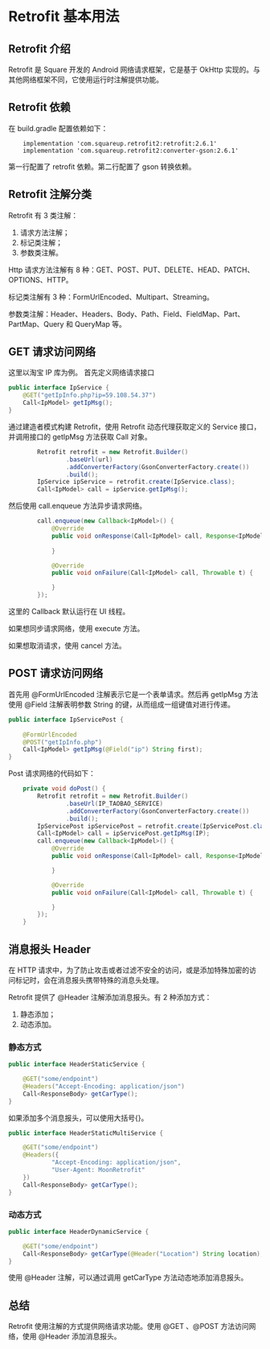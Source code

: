 # Retrofit 基本用法

## Retrofit 介绍

Retrofit 是 Square 开发的 Android 网络请求框架，它是基于 OkHttp 实现的。与其他网络框架不同，它使用运行时注解提供功能。

## Retrofit 依赖

在 build.gradle 配置依赖如下：

```
    implementation 'com.squareup.retrofit2:retrofit:2.6.1'
    implementation 'com.squareup.retrofit2:converter-gson:2.6.1'
```

第一行配置了 retrofit 依赖。第二行配置了 gson 转换依赖。

## Retrofit 注解分类

Retrofit 有 3 类注解：

1. 请求方法注解；
2. 标记类注解；
3. 参数类注解。

Http 请求方法注解有 8 种：GET、POST、PUT、DELETE、HEAD、PATCH、OPTIONS、HTTP。

标记类注解有 3 种：FormUrlEncoded、Multipart、Streaming。

参数类注解：Header、Headers、Body、Path、Field、FieldMap、Part、PartMap、Query 和 QueryMap 等。

## GET 请求访问网络

这里以淘宝 IP 库为例。
首先定义网络请求接口

```java
public interface IpService {
    @GET("getIpInfo.php?ip=59.108.54.37")
    Call<IpModel> getIpMsg();
}
```

通过建造者模式构建 Retrofit，使用 Retrofit 动态代理获取定义的 Service 接口，并调用接口的 getIpMsg 方法获取 Call 对象。

```java
        Retrofit retrofit = new Retrofit.Builder()
                .baseUrl(url)
                .addConverterFactory(GsonConverterFactory.create())
                .build();
        IpService ipService = retrofit.create(IpService.class);
        Call<IpModel> call = ipService.getIpMsg();
```

然后使用 call.enqueue 方法异步请求网络。

```java
        call.enqueue(new Callback<IpModel>() {
            @Override
            public void onResponse(Call<IpModel> call, Response<IpModel> response) {
                
            }

            @Override
            public void onFailure(Call<IpModel> call, Throwable t) {

            }
        });
```

这里的 Callback 默认运行在 UI 线程。

如果想同步请求网络，使用 execute 方法。

如果想取消请求，使用 cancel 方法。

## POST 请求访问网络

首先用 @FormUrlEncoded 注解表示它是一个表单请求。然后再 getIpMsg 方法使用 @Field 注解表明参数 String 的键，从而组成一组键值对进行传递。

```java
public interface IpServicePost {
    
    @FormUrlEncoded
    @POST("getIpInfo.php")
    Call<IpModel> getIpMsg(@Field("ip") String first);
}
```

Post 请求网络的代码如下：

```java
    private void doPost() {
        Retrofit retrofit = new Retrofit.Builder()
                .baseUrl(IP_TAOBAO_SERVICE)
                .addConverterFactory(GsonConverterFactory.create())
                .build();
        IpServicePost ipServicePost = retrofit.create(IpServicePost.class);
        Call<IpModel> call = ipServicePost.getIpMsg(IP);
        call.enqueue(new Callback<IpModel>() {
            @Override
            public void onResponse(Call<IpModel> call, Response<IpModel> response) {

            }

            @Override
            public void onFailure(Call<IpModel> call, Throwable t) {

            }
        });
    }
```

## 消息报头 Header

在 HTTP 请求中，为了防止攻击或者过滤不安全的访问，或是添加特殊加密的访问标记时，会在消息报头携带特殊的消息头处理。

Retrofit 提供了 @Header 注解添加消息报头。有 2 种添加方式：

1. 静态添加；
2. 动态添加。

### 静态方式

```java
public interface HeaderStaticService {

    @GET("some/endpoint")
    @Headers("Accept-Encoding: application/json")
    Call<ResponseBody> getCarType();
}
```

如果添加多个消息报头，可以使用大括号{}。

```java
public interface HeaderStaticMultiService {

    @GET("some/endpoint")
    @Headers({
            "Accept-Encoding: application/json",
            "User-Agent: MoonRetrofit"
    })
    Call<ResponseBody> getCarType();
}
```

### 动态方式

```java
public interface HeaderDynamicService {

    @GET("some/endpoint")
    Call<ResponseBody> getCarType(@Header("Location") String location);
}
```

使用 @Header 注解，可以通过调用 getCarType 方法动态地添加消息报头。

## 总结

Retrofit 使用注解的方式提供网络请求功能。使用 @GET 、@POST 方法访问网络，使用 @Header 添加消息报头。
